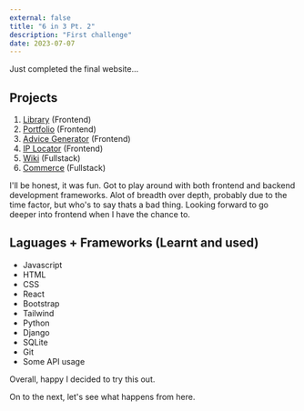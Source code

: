 ```yaml
---
external: false
title: "6 in 3 Pt. 2"
description: "First challenge"
date: 2023-07-07
---
```

Just completed the final website...

## Projects
01. [Library](https://github.com/marcusjhang/library) (Frontend)
02. [Portfolio](https://marcus-ang.dev) (Frontend)
03. [Advice Generator](https://github.com/marcusjhang/FEM-advice-generator) (Frontend)
04. [IP Locator](https://github.com/marcusjhang/iplocator) (Frontend)
05. [Wiki](https://github.com/marcusjhang/wiki) (Fullstack)
06. [Commerce](https://github.com/marcusjhang/pokecommerce) (Fullstack)

I'll be honest, it was fun. Got to play around with both frontend and backend development frameworks. Alot of breadth over depth, probably due to the time factor, but who's to say thats a bad thing. Looking forward to go deeper into frontend when I have the chance to.

## Laguages + Frameworks (Learnt and used)
- Javascript
- HTML
- CSS
- React
- Bootstrap
- Tailwind
- Python
- Django
- SQLite
- Git
- Some API usage

Overall, happy I decided to try this out.

On to the next, let's see what happens from here. 